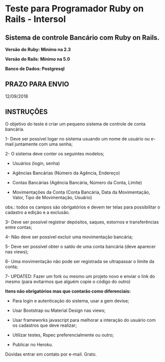 # Teste para Programador Ruby on Rails - Intersol
## Sistema de controle Bancário com Ruby on Rails.

**Versão do Ruby: Minímo na 2.3**

**Versão do Rails: Mínimo na 5.0**

**Banco de Dados: Postgresql**

PRAZO PARA ENVIO
----------------
12/09/2018


INSTRUÇÕES
----------------
O objetivo do teste é criar um pequeno sistema de controle de conta bancária.

1- Deve ser possível logar no sistema usuando um nome de usuário ou e-mail juntamente com uma senha;

2- O sistema deve conter os seguintes modelos;

  * Usuários (login, senha)
  
  * Agências Bancárias (Número da Agência, Endereço)
  
  * Contas Bancárias (Agência Bancária, Número da Conta, Limite)
  
  * Movimentações da Conta (Conta Bancária, Data da Movimentação, Valor, Tipo de Movimentação, Usuário)
  
  obs.: todos os campos são obrigatórios e devem ter telas para possibilitar o cadastro a edição e a exclusão.


3- Deve ser possível registrar depósitos, saques, estornos e transferências entre contas;

4- Não deve ser possível excluir uma movimentação bancária;

5- Deve ser possível obter o saldo de uma conta bancária (deve aparecer nas views);

6- Uma movimentação não pode ser registrada se ultrapassar o limite da conta;

7- UPDATED: Fazer um fork ou mesmo um projeto novo e enviar o link do mesmo (para evitarmos que alguém copie o código do outro)

**Itens não obrigatórios mas que contarão como diferenciais:**
  
  * Para login e autenticação do sistema, usar a gem devise;
  
  * Usar Bootstrap ou Material Design nas views;
  
  * Usar frameworks javascript para melhorar a interação do usuário com os cadastros que deve realizar;
  
  * Utilizar testes, Rspec preferencialmente ou outro;
  
  * Publicar no Heroku.

Dúvidas entrar em contato por e-mail. Grato.


